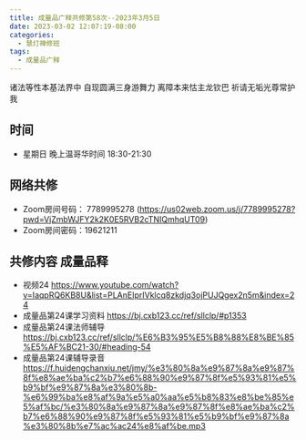 ```yaml
---
title: 成量品广释共修第58次--2023年3月5日
date: 2023-03-02 12:07:19-08:00
categories:
  - 慧灯禅修班
tags:
  - 成量品广释
---
```



诸法等性本基法界中 自现圆满三身游舞力 离障本来怙主龙钦巴 祈请无垢光尊常护我

## 时间

* 星期日 晚上温哥华时间 18:30-21:30

## 网络共修

* Zoom房间号码： 7789995278 (https://us02web.zoom.us/j/7789995278?pwd=VjZmbWJFY2k2K0E5RVB2cTNIQmhqUT09)
* Zoom房间密码：19621211

## 共修内容 成量品释

* 视频24 https://www.youtube.com/watch?v=IaqpRQ6KB8U&list=PLAnEIprIVklcq8zkdjq3ojPUJQgex2n5m&index=24
* 成量品第24课学习资料 https://bj.cxb123.cc/ref/sllclp/#p1353
* 成量品第24课法师辅导 https://bj.cxb123.cc/ref/sllclp/%E6%B3%95%E5%B8%88%E8%BE%85%E5%AF%BC21-30/#heading-54
* 成量品第24课辅导录音 https://f.huidengchanxiu.net/jmy/%e3%80%8a%e9%87%8a%e9%87%8f%e8%ae%ba%c2%b7%e6%88%90%e9%87%8f%e5%93%81%e5%b9%bf%e9%87%8a%e3%80%8b-%e6%99%ba%e8%af%9a%e5%a0%aa%e5%b8%83%e8%be%85%e5%af%bc/%e3%80%8a%e9%87%8a%e9%87%8f%e8%ae%ba%c2%b7%e6%88%90%e9%87%8f%e5%93%81%e5%b9%bf%e9%87%8a%e3%80%8b%e7%ac%ac24%e8%af%be.mp3